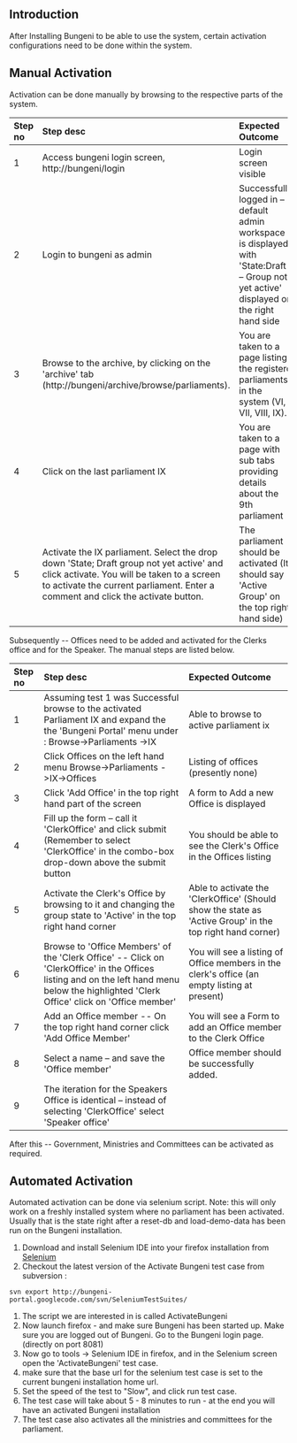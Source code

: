 

## Introduction ##

After Installing Bungeni to be able to use the system, certain activation configurations need to be done within the system.

## Manual Activation ##

Activation can be done manually by browsing to the respective parts of the system.

|Step no	|Step desc	|Expected Outcome|
|:-------|:---------|:---------------|
|1	      |Access bungeni login screen, http://bungeni/login	|Login screen visible|
|2	      |Login to bungeni as admin	|Successfully logged in – default admin workspace is displayed with 'State:Draft – Group not yet active' displayed on the right hand side|
|3	      |Browse to the archive, by clicking on the 'archive' tab (http://bungeni/archive/browse/parliaments). | You are taken to a page listing the registerd parliaments in the system (VI, VII, VIII, IX).|
|4	      |Click on the last parliament IX	|You are taken to a page with sub tabs providing details about the 9th parliament|
|5	      |Activate the IX parliament. Select the drop down 'State; Draft group not yet active' and click activate. You will be taken to a screen to activate the current parliament. Enter a comment and click the activate button.|The parliament should be activated (It should say 'Active Group' on the top right hand side)|


Subsequently -- Offices need to be added and activated for the Clerks office and for the Speaker. The manual steps are listed below.

|Step no	|Step desc	|Expected Outcome|
|:-------|:---------|:---------------|
|1       |	Assuming test 1 was Successful   browse to the activated Parliament IX and expand the the 'Bungeni Portal' menu under : Browse->Parliaments ->IX	|Able to browse to active parliament ix|
|2       |	Click Offices on the left hand menu Browse->Parliaments ->IX->Offices |Listing of offices (presently none)|
|3       |	Click 'Add Office' in the top right hand part of the screen	|A form to Add a new Office is displayed|
|4       |	Fill up the form – call it 'ClerkOffice' and click submit (Remember to select 'ClerkOffice' in the combo-box drop-down above the submit button	|You should be able to see the Clerk's Office in the Offices listing|
|5       |	Activate the Clerk's Office by browsing to it and  changing the group state to 'Active' in the top right hand corner	|Able to activate the 'ClerkOffice' (Should show the state as 'Active Group' in the top right hand corner)|
|6       |	Browse to  'Office Members' of the 'Clerk Office' -- Click on 'ClerkOffice' in the Offices listing and    on the left hand menu below the highlighted 'Clerk Office' click on 'Office member'|	You will see a listing of Office members in the clerk's office (an empty listing at present)|
|7       |	Add an Office member -- On the top right hand corner click 'Add Office Member'|You will see a Form to add an Office member to the Clerk Office|
|8       |	Select a name – and save the 'Office member'	|Office member should be successfully added.|
|9       |	The iteration for the Speakers Office is identical – instead of selecting 'ClerkOffice' select 'Speaker office'	 |                |

After this -- Government, Ministries and Committees can be activated as required.

## Automated Activation ##

Automated activation can be done via  selenium script. Note: this will only work on a freshly installed system where no parliament has been activated. Usually that is the state right after a reset-db and load-demo-data has been run on the Bungeni installation.

  1. Download and install Selenium IDE into your firefox installation from [Selenium](http://www.seleniumhq.org)
  1. Checkout the latest version of the Activate Bungeni test case from subversion :
```
svn export http://bungeni-portal.googlecode.com/svn/SeleniumTestSuites/
```
  1. The script we are interested in is called ActivateBungeni
  1. Now launch firefox - and make sure Bungeni has been started up. Make sure you are logged out of Bungeni. Go to the Bungeni login page. (directly on port 8081)
  1. Now go to tools -> Selenium IDE in firefox, and in the Selenium screen open the 'ActivateBungeni' test case.
  1. make sure that the base url for the selenium test case is set to the current bungeni installation home url.
  1. Set the speed of the test to "Slow", and click run test case.
  1. The test case will take about 5 - 8 minutes to run - at the end you will have an activated Bungeni installation
  1. The test case also activates all the ministries and committees for the parliament.